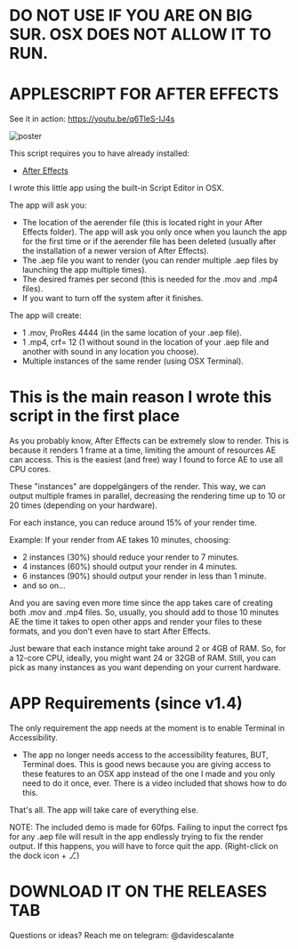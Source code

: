 # DO NOT USE IF YOU ARE ON BIG SUR. OSX DOES NOT ALLOW IT TO RUN.

# APPLESCRIPT FOR AFTER EFFECTS
See it in action: https://youtu.be/q6TleS-IJ4s

![poster](https://p1.f0.n0.cdn.getcloudapp.com/items/KouWqRzo/Screen+Shot+2020-02-27+at+12.40.01+PM.png?v=4a09f05351f3a0c8624d7ccf9add9ba5)


This script requires you to have already installed:
* [After Effects](https://www.adobe.com/products/aftereffects.html)


I wrote this little app using the built-in Script Editor in OSX.

The app will ask you:

- The location of the aerender file (this is located right in your After Effects folder). The app will ask you only once when you launch the app for the first time or if the aerender file has been deleted (usually after the installation of a newer version of After Effects).
- The .aep file you want to render (you can render multiple .aep files by launching the app multiple times).
- The desired frames per second (this is needed for the .mov and .mp4 files).
- If you want to turn off the system after it finishes.

The app will create:

- 1 .mov, ProRes 4444 (in the same location of your .aep file).
- 1 .mp4, crf= 12 (1 without sound in the location of your .aep file and another with sound in any location you choose).
- Multiple instances of the same render (using OSX Terminal).

# This is the main reason I wrote this script in the first place

As you probably know, After Effects can be extremely slow to render. This is because it renders 1 frame at a time, limiting the amount of resources AE can access. This is the easiest (and free) way I found to force AE to use all CPU cores.

These "instances" are doppelgängers of the render. This way, we can output multiple frames in parallel, decreasing the rendering time up to 10 or 20 times (depending on your hardware).

For each instance, you can reduce around 15% of your render time.

Example: If your render from AE takes 10 minutes, choosing:

- 2 instances (30%) should reduce your render to 7 minutes.
- 4 instances (60%) should output your render in 4 minutes.
- 6 instances (90%) should output your render in less than 1 minute.
- and so on...

And you are saving even more time since the app takes care of creating both .mov and .mp4 files. So, usually, you should add to those 10 minutes AE the time it takes to open other apps and render your files to these formats, and you don't even have to start After Effects.

Just beware that each instance might take around 2 or 4GB of RAM. So, for a 12-core CPU, ideally, you might want 24 or 32GB of RAM. Still, you can pick as many instances as you want depending on your current hardware.

# APP Requirements (since v1.4)

The only requirement the app needs at the moment is to enable Terminal in Accessibility.

- The app no longer needs access to the accessibility features, BUT, Terminal does. This is good news because you are giving access to these features to an OSX app instead of the one I made and you only need to do it once, ever. There is a video included that shows how to do this.

That's all. The app will take care of everything else.

NOTE: The included demo is made for 60fps. Failing to input the correct fps for any .aep file will result in the app endlessly trying to fix the render output. If this happens, you will have to force quit the app. (Right-click on the dock icon + ⎇)

# DOWNLOAD IT ON THE RELEASES TAB

Questions or ideas? Reach me on telegram: @davidescalante
